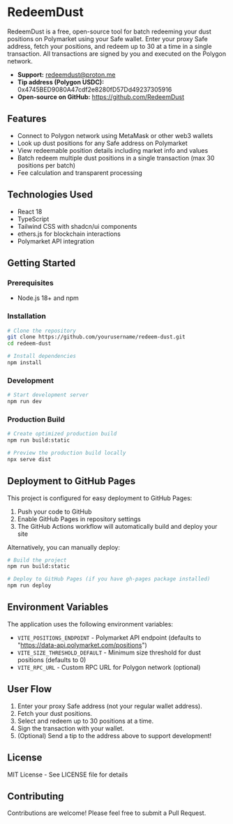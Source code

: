 # RedeemDust

RedeemDust is a free, open-source tool for batch redeeming your dust positions on Polymarket using your Safe wallet. Enter your proxy Safe address, fetch your positions, and redeem up to 30 at a time in a single transaction. All transactions are signed by you and executed on the Polygon network.

- **Support:** redeemdust@proton.me
- **Tip address (Polygon USDC):** 0x4745BED9080A47cdf2e8280fD57Dd49237305916
- **Open-source on GitHub:** https://github.com/RedeemDust

## Features

- Connect to Polygon network using MetaMask or other web3 wallets
- Look up dust positions for any Safe address on Polymarket
- View redeemable position details including market info and values
- Batch redeem multiple dust positions in a single transaction (max 30 positions per batch)
- Fee calculation and transparent processing

## Technologies Used

- React 18
- TypeScript
- Tailwind CSS with shadcn/ui components
- ethers.js for blockchain interactions
- Polymarket API integration

## Getting Started

### Prerequisites

- Node.js 18+ and npm

### Installation

```bash
# Clone the repository
git clone https://github.com/yourusername/redeem-dust.git
cd redeem-dust

# Install dependencies
npm install
```

### Development

```bash
# Start development server
npm run dev
```

### Production Build

```bash
# Create optimized production build
npm run build:static

# Preview the production build locally
npx serve dist
```

## Deployment to GitHub Pages

This project is configured for easy deployment to GitHub Pages:

1. Push your code to GitHub
2. Enable GitHub Pages in repository settings
3. The GitHub Actions workflow will automatically build and deploy your site

Alternatively, you can manually deploy:

```bash
# Build the project
npm run build:static

# Deploy to GitHub Pages (if you have gh-pages package installed)
npm run deploy
```

## Environment Variables

The application uses the following environment variables:

- `VITE_POSITIONS_ENDPOINT` - Polymarket API endpoint (defaults to "https://data-api.polymarket.com/positions")
- `VITE_SIZE_THRESHOLD_DEFAULT` - Minimum size threshold for dust positions (defaults to 0)
- `VITE_RPC_URL` - Custom RPC URL for Polygon network (optional)

## User Flow

1. Enter your proxy Safe address (not your regular wallet address).
2. Fetch your dust positions.
3. Select and redeem up to 30 positions at a time.
4. Sign the transaction with your wallet.
5. (Optional) Send a tip to the address above to support development!

## License

MIT License - See LICENSE file for details

## Contributing

Contributions are welcome! Please feel free to submit a Pull Request.